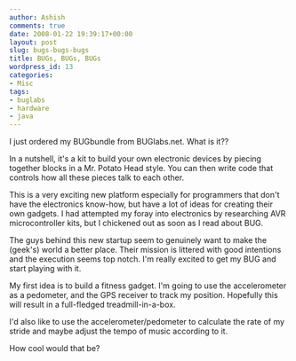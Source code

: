```yaml
---
author: Ashish
comments: true
date: 2008-01-22 19:39:17+00:00
layout: post
slug: bugs-bugs-bugs
title: BUGs, BUGs, BUGs
wordpress_id: 13
categories:
- Misc
tags:
- buglabs
- hardware
- java
---
```


I just ordered my BUGbundle from BUGlabs.net. What is it??

In a nutshell, it's a kit to build your own electronic devices by piecing together blocks in a Mr. Potato Head style. You can then write code that controls how all these pieces talk to each other.

This is a very exciting new platform especially for programmers that don't have the electronics know-how, but have a lot of ideas for creating their own gadgets. I had attempted my foray into electronics by researching AVR microcontroller kits, but I chickened out as soon as I read about BUG.

The guys behind this new startup seem to genuinely want to make the (geek's) world a better place. Their mission is littered with good intentions and the execution seems top notch. I'm really excited to get my BUG and start playing with it.

My first idea is to build a fitness gadget. I'm going to use the accelerometer as a pedometer, and the GPS receiver to track my position. Hopefully this will result in a full-fledged treadmill-in-a-box.

I'd also like to use the accelerometer/pedometer to calculate the rate of my stride and maybe adjust the tempo of music according to it.

How cool would that be?

